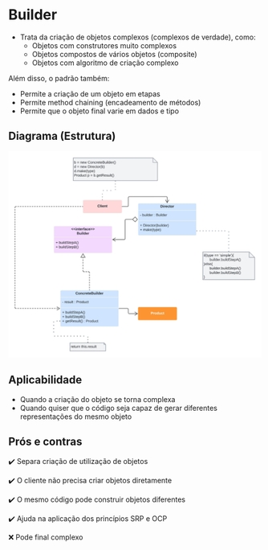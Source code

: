 # Builder

* Trata da criação de objetos complexos (complexos de verdade), como:
    * Objetos com construtores muito complexos
    * Objetos compostos de vários objetos (composite)
    * Objetos com algoritmo de criação complexo

Além disso, o padrão também:

* Permite a criação de um objeto em etapas
* Permite method chaining (encadeamento de métodos)
* Permite que o objeto final varie em dados e tipo

## Diagrama (Estrutura)

![](builder.jpeg)

## Aplicabilidade

* Quando a criação do objeto se torna complexa
* Quando quiser que o código seja capaz de gerar diferentes representações do mesmo objeto

## Prós e contras

✔️ Separa criação de utilização de objetos

✔️ O cliente não precisa criar objetos diretamente

✔️ O mesmo código pode construir objetos diferentes

✔️ Ajuda na aplicação dos princípios SRP e OCP

❌ Pode final complexo